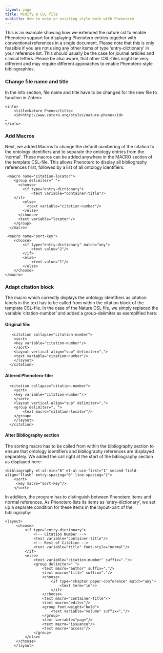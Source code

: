 ```yaml
---
layout: page
title: Modify a CSL file
subtitle: How to make an existing style work with Phenotero
---
```


This is an example showing how we extended the nature csl to enable Phenotero support for displaying Phenotero entries together with conventional references in a single document. Please note that this is only feasible if you are not using any other items of type ‘entry-dictionary’ in your reference list. This should usually be the case for journal articles and clinical letters. Please be also aware, that other CSL-files might be very different and may require different approaches to enable Phenotero-style bibliographies. 

### Change file name and title

In the info section, file name and title have to be changed for the new file to function in Zotero: 

```
<info>
	<title>Nature Pheno</title>
	<id>http://www.zotero.org/styles/nature-pheno</id>
…
</info>
```

### Add Macros

Next, we added Macros to change the default numbering of the citation to the ontology identifiers and to separate the ontology entries from the ‘normal’. These macros can be added anywhere in the MACRO section of the template CSL-file. 
This allows Phenotero to display all bibliography references first, followed by a list of all ontology identifiers.
```
 <macro name="citation-locator">
    <group delimiter=" ">
      <choose>
        <if type="entry-dictionary">
			<text variable="container-title"/>
	</if>
        <else>
          <text variable="citation-number"/>
        </else>
      </choose>
      <text variable="locator"/>
    </group>
  </macro>
```
  
```
 <macro name="sort-key">
	<choose>
		<if type="entry-dictionary" match="any">
			<text value="2"/>
		</if>
		<else>
			<text value="1"/>
		</else>
	</choose>
</macro>
```

### Adapt citation block

The macro which correctly displays the ontology identifiers as citation labels in the text has to be called from within the citation block of the template CSL-file. In the case of the Nature CSL file, we simply replaced the variable ‘citation-number’ and added a group-delimiter as exemplified here: 

#### Original file: 
```
   <citation collapse="citation-number">
	<sort>
  	<key variable="citation-number"/>
	</sort>
	<layout vertical-align="sup" delimiter=",">
  	<text variable="citation-number"/>
	</layout>
  </citation>
```
#### Altered Phenotero-file: 
```
  <citation collapse="citation-number">
	<sort>
  	<key variable="citation-number"/>
	</sort>
	<layout vertical-align="sup" delimiter=",">
  	<group delimiter=", ">
    	<text macro="citation-locator"/>
  	</group>
    </layout>
  </citation>
```


#### Alter Bibliography section

The sorting macro has to be called from within the bibliography section to ensure that ontology identifiers and bibliography references are displayed separately. We added the call right at the start of the bibliography section as displayed here: 
```
<bibliography et-al-min="6" et-al-use-first="1" second-field-align="flush" entry-spacing="0" line-spacing="2">
    <sort>
   	 <key macro="sort-key"/>
    </sort>
```
In addition, the program has to distinguish between Phenotero items and normal references. As Phenotero lists its items as ‘entry-dictionary’, we set up a separate condition for these items in the layout-part of the bibliography: 
```
<layout>
   	 <choose>
   		 <if type="entry-dictionary">
   			 <!-- Citation Number -->
   			 <text variable="container-title"/>
   			 <!-- Rest of Citation -->
   			 <text variable="title" font-style="normal"/>
   		 </if>
   		 <else>    
   			 <text variable="citation-number" suffix="."/>
   			 <group delimiter=" ">
   				 <text macro="author" suffix="."/>
   				 <text macro="title" suffix="."/>
   				 <choose>
   					 <if type="chapter paper-conference" match="any">
   						 <text term="in"/>
   					 </if>
   				 </choose>
   				 <text macro="container-title"/>
   				 <text macro="editor"/>
   				 <group font-weight="bold">
   					 <text variable="volume" suffix=","/>
   				 </group>
   				 <text variable="page"/>
   				 <text macro="issuance"/>
   				 <text macro="access"/>
   			 </group>
   		 </else>
   	 </choose>
	</layout>
```

